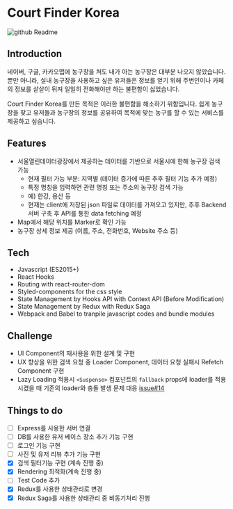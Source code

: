 # Court Finder Korea
![github Readme](https://user-images.githubusercontent.com/37759759/71223442-5d043c00-2317-11ea-8646-8d174857a531.gif)

## Introduction
네이버, 구글, 카카오맵에 농구장을 쳐도 내가 아는 농구장은 대부분 나오지 않았습니다. 뿐만 아니라, 실내 농구장을 사용하고 싶은 유저들은 정보를 얻기 위해 주변인이나 카페의 정보를 샅샅이 뒤져 일일히 전화해야만 하는 불편함이 싫었습니다. 

Court Finder Korea를 만든 목적은 이러한 불편함을 해소하기 위함입니다. 쉽게 농구장을 찾고 유저들과 농구장의 정보를 공유하여 목적에 맞는 농구를 할 수 있는 서비스를 제공하고 싶습니다.

## Features
- 서울열린데이터광장에서 제공하는 데이터를 기반으로 서울시에 한해 농구장 검색 가능
  - 현재 필터 가능 부분: 지역별 (데이터 증가에 따른 추후 필터 기능 추가 예정)
  - 특정 명칭을 입력하면 관련 명칭 또는 주소의 농구장 검색 가능
  - 예) 한강, 용산 등
  - 현재는 client에 저장된 json 파일로 데이터를 가져오고 있지만, 추후 Backend 서버 구축 후 API를 통한 data fetching 예정
- Map에서 해당 위치를 Marker로 확인 가능
- 농구장 상세 정보 제공 (이름, 주소, 전화번호, Website 주소 등)

## Tech
- Javascript (ES2015+)
- React Hooks
- Routing with react-router-dom
- Styled-components for the css style
- State Management by Hooks API with Context API (Before Modification)
- State Management by Redux with Redux Saga
- Webpack and Babel to tranpile javascript codes and bundle modules

## Challenge
- UI Component의 재사용을 위한 설계 및 구현
- UX 향상을 위한 검색 요청 중 Loader Component, 데이터 요청 실패시 Refetch Component 구현
- Lazy Loading 적용시 `<Suspense>` 컴포넌트의 `fallback` props에 loader를 적용시켰을 때 기존의 loader와 충돌 발생 문제 대응 [issue#14](https://github.com/park78951/court-finder/issues/7)

## Things to do
- [ ] Express를 사용한 서버 연결
- [ ] DB를 사용한 유저 베이스 장소 추가 기능 구현
- [ ] 로그인 기능 구현
- [ ] 사진 및 유저 리뷰 추가 기능 구현
- [x] 검색 필터기능 구현 (계속 진행 중)
- [x] Rendering 최적화(계속 진행 중)
- [ ] Test Code 추가
- [x] Redux를 사용한 상태관리로 변경
- [x] Redux Saga를 사용한 상태관리 중 비동기처리 진행
